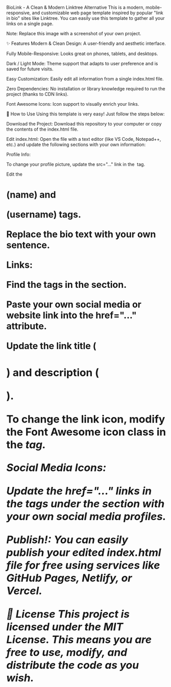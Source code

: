 BioLink - A Clean & Modern Linktree Alternative
This is a modern, mobile-responsive, and customizable web page template inspired by popular "link in bio" sites like Linktree. You can easily use this template to gather all your links on a single page.

Note: Replace this image with a screenshot of your own project.

✨ Features
Modern & Clean Design: A user-friendly and aesthetic interface.

Fully Mobile-Responsive: Looks great on phones, tablets, and desktops.

Dark / Light Mode: Theme support that adapts to user preference and is saved for future visits.

Easy Customization: Easily edit all information from a single index.html file.

Zero Dependencies: No installation or library knowledge required to run the project (thanks to CDN links).

Font Awesome Icons: Icon support to visually enrich your links.

🚀 How to Use
Using this template is very easy! Just follow the steps below:

Download the Project: Download this repository to your computer or copy the contents of the index.html file.

Edit index.html: Open the file with a text editor (like VS Code, Notepad++, etc.) and update the following sections with your own information:

Profile Info:

To change your profile picture, update the src="..." link in the <img> tag.

Edit the <h1> (name) and <p> (username) tags.

Replace the bio text with your own sentence.

Links:

Find the <a> tags in the <!-- Links Section --> section.

Paste your own social media or website link into the href="..." attribute.

Update the link title (<h3>) and description (<p>).

To change the link icon, modify the Font Awesome icon class in the <i class="..."> tag.

Social Media Icons:

Update the href="..." links in the <a> tags under the <!-- Social Media Icons --> section with your own social media profiles.

Publish!: You can easily publish your edited index.html file for free using services like GitHub Pages, Netlify, or Vercel.

📜 License
This project is licensed under the MIT License. This means you are free to use, modify, and distribute the code as you wish.
